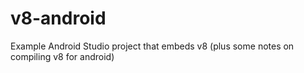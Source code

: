 # v8-android
Example Android Studio project that embeds v8 (plus some notes on compiling v8 for android)
